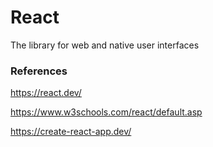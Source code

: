 # React
The library for web and native user interfaces

### References
https://react.dev/

https://www.w3schools.com/react/default.asp

https://create-react-app.dev/
